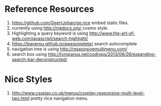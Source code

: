 Reference Resources
===========

1. https://github.com/GeertJohan/go.rice embed static files.
2. currently using http://mkdocs.org/ cosmo style.
3. Highlighting a query keyword is using http://www.the-art-of-web.com/javascript/search-highlight/
4. https://leaverou.github.io/awesomplete/ search autocomplete
5. navigation tree is using http://responsivemultimenu.com/
6. search box using http://tympanus.net/codrops/2013/06/26/expanding-search-bar-deconstructed/


Nice Styles
===========

1. http://www.cssplay.co.uk/menus/cssplay-responsive-multi-level-two.html pretty nice navigation menu.

